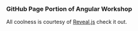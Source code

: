 ### GitHub Page Portion of Angular Workshop

All coolness is courtesy of [Reveal.js](https://github.com/hakimel/reveal.js) check it out.
